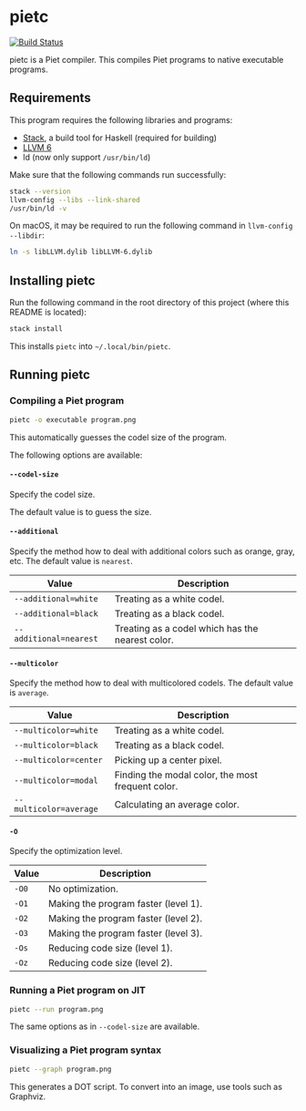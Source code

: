 # pietc

[![Build Status](https://travis-ci.org/nokijp/pietc.svg?branch=master)](https://travis-ci.org/nokijp/pietc)

pietc is a Piet compiler.
This compiles Piet programs to native executable programs.


## Requirements

This program requires the following libraries and programs:

- [Stack](https://www.haskellstack.org/), a build tool for Haskell (required for building)
- [LLVM 6](https://llvm.org/)
- ld (now only support `/usr/bin/ld`)

Make sure that the following commands run successfully:

```bash
stack --version
llvm-config --libs --link-shared
/usr/bin/ld -v
```

On macOS, it may be required to run the following command in `llvm-config --libdir`:

```bash
ln -s libLLVM.dylib libLLVM-6.dylib
```


## Installing pietc

Run the following command in the root directory of this project (where this README is located):

```bash
stack install
```

This installs `pietc` into `~/.local/bin/pietc`.


## Running pietc

### Compiling a Piet program

```bash
pietc -o executable program.png
```

This automatically guesses the codel size of the program.

The following options are available:

#### `--codel-size`

Specify the codel size.

The default value is to guess the size.

#### `--additional`

Specify the method how to deal with additional colors such as orange, gray, etc.
The default value is `nearest`.

| Value | Description |
|---|---|
| `--additional=white` | Treating as a white codel. |
| `--additional=black` | Treating as a black codel. |
| `--additional=nearest` | Treating as a codel which has the nearest color. |

#### `--multicolor`

Specify the method how to deal with multicolored codels.
The default value is `average`.

| Value | Description |
|---|---|
| `--multicolor=white` | Treating as a white codel. |
| `--multicolor=black` | Treating as a black codel. |
| `--multicolor=center` | Picking up a center pixel. |
| `--multicolor=modal` | Finding the modal color, the most frequent color. |
| `--multicolor=average` | Calculating an average color. |

#### `-O`

Specify the optimization level.

| Value | Description |
|---|---|
| `-O0` | No optimization. |
| `-O1` | Making the program faster (level 1). |
| `-O2` | Making the program faster (level 2). |
| `-O3` | Making the program faster (level 3). |
| `-Os` | Reducing code size (level 1). |
| `-Oz` | Reducing code size (level 2). |

### Running a Piet program on JIT

```bash
pietc --run program.png
```

The same options as in `--codel-size` are available.

### Visualizing a Piet program syntax

```bash
pietc --graph program.png
```

This generates a DOT script.
To convert into an image, use tools such as Graphviz.

